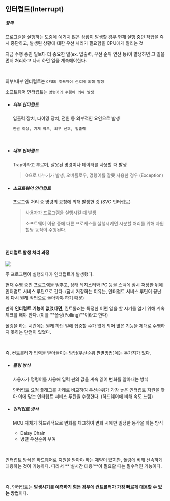 ## 인터럽트(Interrupt)

##### 정의

프로그램을 실행하는 도중에 예기치 않은 상황이 발생할 경우 현재 실행 중인 작업을 즉시 중단하고, 발생된 상황에 대한 우선 처리가 필요함을 CPU에게 알리는 것
<br>

지금 수행 중인 일보다 더 중요한 일(ex. 입출력, 우선 순위 연산 등)이 발생하면 그 일을 먼저 처리하고 나서 하던 일을 계속해야한다.

<br>

외부/내부 인터럽트는 `CPU의 하드웨어 신호에 의해 발생`

소프트웨어 인터럽트는 `명령어의 수행에 의해 발생`

- ##### 외부 인터럽트

  입출력 장치, 타이밍 장치, 전원 등 외부적인 요인으로 발생

  `전원 이상, 기계 착오, 외부 신호, 입출력`

  <br>

- ##### 내부 인터럽트

  Trap이라고 부르며, 잘못된 명령이나 데이터를 사용할 때 발생

  > 0으로 나누기가 발생, 오버플로우, 명령어를 잘못 사용한 경우 (Exception)

- ##### 소프트웨어 인터럽트

  프로그램 처리 중 명령의 요청에 의해 발생한 것 (SVC 인터럽트)

  > 사용자가 프로그램을 실행시킬 때 발생
  >
  > 소프트웨어 이용 중에 다른 프로세스를 실행시키면 시분할 처리를 위해 자원 할당 동작이 수행된다.

<br>

#### 인터럽트 발생 처리 과정

<img src=" https://mblogthumb-phinf.pstatic.net/20160310_124/scw0531_14575366291105WjS7_PNG/ERTRTETRE.png?type=w2 ">

주 프로그램이 실행되다가 인터럽트가 발생했다.

현재 수행 중인 프로그램을 멈추고, 상태 레지스터와 PC 등을 스택에 잠시 저장한 뒤에 인터럽트 서비스 루틴으로 간다. (잠시 저장하는 이유는, 인터럽트 서비스 루틴이 끝난 뒤 다시 원래 작업으로 돌아와야 하기 때문)

만약 **인터럽트 기능이 없었다면**, 컨트롤러는 특정한 어떤 일을 할 시기를 알기 위해 계속 체크를 해야 한다. (이를 **폴링(Polling)**이라고 한다)

폴링을 하는 시간에는 원래 하던 일에 집중할 수가 없게 되어 많은 기능을 제대로 수행하지 못하는 단점이 있었다.

<br>

즉, 컨트롤러가 입력을 받아들이는 방법(우선순위 판별방법)에는 두가지가 있다.

- ##### 폴링 방식

  사용자가 명령어를 사용해 입력 핀의 값을 계속 읽어 변화를 알아내는 방식

  인터럽트 요청 플래그를 차례로 비교하여 우선순위가 가장 높은 인터럽트 자원을 찾아 이에 맞는 인터럽트 서비스 루틴을 수행한다. (하드웨어에 비해 속도 느림)

- ##### 인터럽트 방식

  MCU 자체가 하드웨적으로 변화를 체크하여 변화 시에만 일정한 동작을 하는 방식

  - Daisy Chain
  - 병렬 우선순위 부여 

<br>

인터럽트 방식은 하드웨어로 지원을 받아야 하는 제약이 있지만, 폴링에 비해 신속하게 대응하는 것이 가능하다. 따라서 **'실시간 대응'**이 필요할 때는 필수적인 기능이다.

<br>

즉, 인터럽트는 **발생시기를 예측하기 힘든 경우에 컨트롤러가 가장 빠르게 대응할 수 있는 방법**이다.

